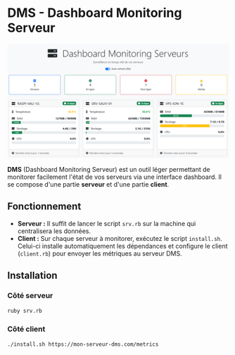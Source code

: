 # DMS - Dashboard Monitoring Serveur

![Aperçu du Dashboard](demo.png)

**DMS** (Dashboard Monitoring Serveur) est un outil léger permettant de monitorer facilement l'état de vos serveurs via une interface dashboard.  Il se compose d'une partie **serveur** et d'une partie **client**.

## Fonctionnement

- **Serveur :** Il suffit de lancer le script `srv.rb` sur la machine qui centralisera les données.
- **Client :** Sur chaque serveur à monitorer, exécutez le script `install.sh`. Celui-ci installe automatiquement les dépendances et configure le client (`client.rb`) pour envoyer les métriques au serveur DMS.

## Installation

### Côté serveur

```bash
ruby srv.rb
```
### Côté client

```bash
./install.sh https://mon-serveur-dms.com/metrics
```
